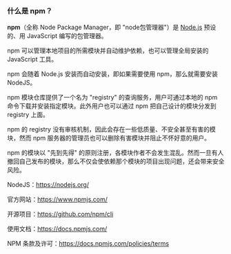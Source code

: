 ### 什么是 npm？

**npm**（全称 Node Package Manager，即 "node包管理器"）是 [Node.js](https://zh.m.wikipedia.org/wiki/Node.js) 预设的、用 JavaScript 编写的包管理器。

npm 可以管理本地项目的所需模块并自动维护依赖，也可以管理全局安装的 JavaScript 工具。

npm 会随着 Node.js 安装而自动安装，即如果需要使用 npm，那么就需要安装 NodeJS。

npm 模块仓库提供了一个名为 "registry" 的查询服务，用户可通过本地的 npm 命令下载并安装指定模块。此外用户也可以通过 npm 把自己设计的模块分发到 registry 上面。

npm 的 registry 没有审核机制，因此会存在一些低质量、不安全甚至有害的模块，然而 npm 服务器的管理员也可以删除有害模块并阻止不怀好意的用户。

npm 的模块以 "先到先得" 的原则注册，各模块作者不会发生混乱。然而一旦有人撤回自己发布的模块，那么不仅会使依赖那个模块的项目出现问题，还会带来安全风险。



NodeJS：https://nodejs.org/

官方网站：https://www.npmjs.com/

开源项目：https://github.com/npm/cli

使用文档：https://docs.npmjs.com/

NPM 条款及许可：https://docs.npmjs.com/policies/terms
